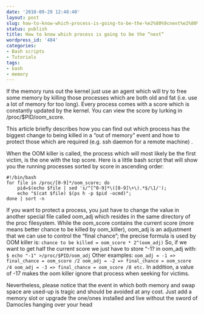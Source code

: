 ```yaml
---
date: '2010-09-29 12:48:40'
layout: post
slug: how-to-know-which-process-is-going-to-be-the-%e2%80%9cnext%e2%80%9d
status: publish
title: How to know which process is going to be the “next”
wordpress_id: '484'
categories:
- Bash scripts
- Tutorials
tags:
- bash
- memory
---
```


If the memory runs out the kernel just use an agent which will try to free some memory by killing those processes which are both old and fat (i.e. use a lot of memory for too long). Every process comes with a score which is constantly updated by the kernel. You can view the score by lurking in /proc/$PID/oom_score.

This article briefly describes how you can find out which process has the biggest change to being killed in a “out of memory” event and how to protect those which are required (e.g. ssh daemon for a remote machine) .

When the OOM killer is called, the process which will most likely be the first victim, is the one with the top score. Here is a little bash script that will show you the running processes sorted by score in ascending order:

    
    #!/bin/bash
    for file in /proc/[0-9]*/oom_score; do
    	pid=$(echo $file | sed 's/^[^0-9]*\([0-9]\+\).*$/\1/');
    	echo "$(cat $file) $(ps h -p $pid -ocmd)";
    done | sort -n



If you want to protect a process, you just have to change the value in another special file called oom_adj which resides in the same directory of the proc filesystem.
While the oom_score contains the current score (more means better chance to be killed by oom_killer), oom_adj is an adjustment that we can use to control the “final chance”; the precise formula is used by OOM killer is:
`chance to be killed = oom_score * 2^(oom_adj)`
So, if we want to get half the current score we just have to store “-1? in oom_adj with:
`$ echo "-1" >/proc/$PID/oom_adj`
Other examples:
`oom_adj = -1 => final_chance = oom_score /2
oom_adj = -2 => final_chance = oom_score /4
oom_adj = -3 => final_chance = oom_score /8
etc.`
In addition, a value of -17 makes the oom killer ignore that process when seeking for victims.

Nevertheless, please notice that the event in which both memory and swap space are used-up is tragic and should be avoided at any cost. Just add a memory slot or upgrade the one/ones installed and live without the sword of Damocles hanging over your head 
